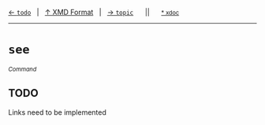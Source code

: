 [&#8592; `todo`](xmd-format--todo.md)&nbsp;&nbsp;&nbsp;|&nbsp;&nbsp;&nbsp;[&#8593; XMD Format](xmd-format.md)&nbsp;&nbsp;&nbsp;|&nbsp;&nbsp;&nbsp;[&#8594; `topic`](xmd-format--topic.md)&nbsp;&nbsp;&nbsp;&nbsp;&nbsp;&nbsp;||&nbsp;&nbsp;&nbsp;&nbsp;&nbsp;&nbsp;<small>[\* xdoc](../xdoc/xmd-format.xmd#L73)</small>
***

# `see`
<small>*Command*</small>  
## TODO

Links need to be implemented


